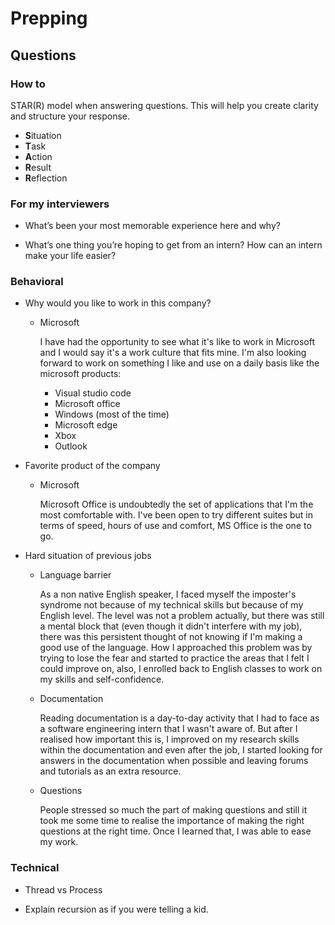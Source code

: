 # Prepping
## Questions


### How to

STAR(R) model when answering questions. This will help you create clarity and structure your response. 

- **S**ituation
- **T**ask
- **A**ction
- **R**esult
- **R**eflection 

### For my interviewers

- What’s been your most memorable experience here and why?

- What’s one thing you’re hoping to get from an intern? How can an intern make your life easier?

### Behavioral
- Why would you like to work in this company? 

    - Microsoft
        
        I have had the opportunity to see what it's like to work in Microsoft and I would say it's a work culture that fits mine. I'm also looking forward to work on something I like and use on a daily basis like the microsoft products:
            
        - Visual studio code
        - Microsoft office
        - Windows (most of the time)
        - Microsoft edge
        - Xbox
        - Outlook 

- Favorite product of the company

    - Microsoft 

        Microsoft Office is undoubtedly the set of applications that I'm the most comfortable with. I've been open to try different suites but in terms of speed, hours of use and comfort, MS Office is the one to go.

- Hard situation of previous jobs

    - Language barrier

        As a non native English speaker, I faced myself the imposter's syndrome not because of my technical skills but because of my English level. The level was not a problem actually, but there was still a mental block that (even though it didn't interfere with my job), there was this persistent thought of not knowing if I'm making a good use of the language. 
        How I approached this problem was by trying to lose the fear and started to practice the areas that I felt I could improve on, also, I enrolled back to English classes to work on my skills and self-confidence.

    - Documentation

        Reading documentation is a day-to-day activity that I had to face as a software engineering intern that I wasn't aware of. But after I realised how important this is, I improved on my research skills within the documentation and even after the job, I started looking for answers in the documentation when possible and leaving forums and tutorials as an extra resource.

    - Questions

        People stressed so much the part of making questions and still it took me some time to realise the importance of making the right questions at the right time. Once I learned that, I was able to ease my work.

### Technical

- Thread vs Process

- Explain recursion as if you were telling a kid.




    
